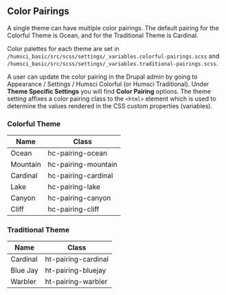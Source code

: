 ## Color Pairings
A single theme can have multiple color pairings. The default pairing for the Colorful Theme is Ocean, and for the Traditional Theme is Cardinal.

Color palettes for each theme are set in `/humsci_basic/src/scss/settings/_variables.colorful-pairings.scss` and `/humsci_basic/src/scss/settings/_variables.traditional-pairings.scss`.

A user can update the color pairing in the Drupal admin by going to Appearance / Settings / Humsci Colorful (or Humsci Traditional). Under **Theme Specific Settings** you will find **Color Pairing** options. The theme setting affixes a color pairing class to the `<html>` element which is used to determine the values rendered in the CSS custom properties (variables).

### Colorful Theme

| Name     | Class                |
|----------|----------------------|
| Ocean    | hc-pairing-ocean     |
| Mountain | hc-pairing-mountain  |
| Cardinal | hc-pairing-cardinal  |
| Lake     | hc-pairing-lake      |
| Canyon   | hc-pairing-canyon    |
| Cliff    | hc-pairing-cliff     |

### Traditional Theme

| Name     | Class                |
|----------|----------------------|
| Cardinal | ht-pairing-cardinal  |
| Blue Jay | ht-pairing-bluejay   |
| Warbler  | ht-pairing-warbler   |
